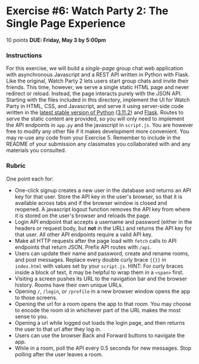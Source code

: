 # Exercise #6: Watch Party 2: The Single Page Experience
10 points
**DUE: Friday, May 3 by 5:00pm**
### Instructions
For this exercise, we will build a _single-page_ group chat web application with
asynchronous Javascript and a REST API written in Python with Flask.
Like the original, Watch Party 2 lets users start group chats and invite their
friends. This time, however, we serve a single static HTML page and never
redirect or reload. Instead, the page interacts purely with the JSON API.
Starting with the files included in this directory, implement the UI for Watch
Party in HTML, CSS, and Javascript, and serve it using server-side code written
in the
[latest stable version of Python](https://www.python.org/downloads/release/python-3112/)
([3.11.2](https://www.python.org/downloads/release/python-3112/)) and
[Flask](https://flask.palletsprojects.com/en/2.2.x/installation/). Routes to
serve the static content are provided, so you will only need to implement the
API endpoints in `app.py` and the javascript in `script.js`. You are however
free to modify any other file if it makes development more convenient.
You may re-use any code from your Exercise 5. Remember to include in the README
of your submission any classmates you collaborated with and any materials you 
consulted.
### Rubric
One point each for:
- One-click signup creates a new user in the database and returns an API key for
  that user. Store the API key in the user's browser, so that it is available
  across tabs and if the browser window is closed and reopened. A javascript
  logout function removes the API key from where it is stored on the user's
  browser and reloads the page.
- Login API endpoint that accepts a username and password (either in the headers
  or request body, but **not** in the URL) and returns the API key for that
  user. All other API endpoints require a valid API key.
- Make all HTTP requests after the page load with `fetch` calls to API endpoints
  that return JSON. Prefix API routes with `/api`.
- Users can update their name and password, create and rename rooms, and post
  messages. Replace every double curly brace `{{}}` in `index.html` with values 
  set by your `script.js`. HINT: For curly braces inside a block of text, it may 
  be helpful to wrap them in a `<span>` first.
- Visiting a screen pushes its URL to the navigation bar and the browser
  history. Rooms have their own unique URLs.
- Opening `/`, `/login`, or `/profile` in a new browser window opens the app to
  those screens.
- Opening the url for a room opens the app to that room. You may choose to
  encode the room id in whichever part of the URL makes the most sense to you.
- Opening a url while logged out loads the login page, and then returns the user
  to that url after they log in.
- Users can use the browser Back and Forward buttons to navigate the app.
- While in a room, poll the API every 0.5 seconds for new messages. Stop polling
  after the user leaves a room.
